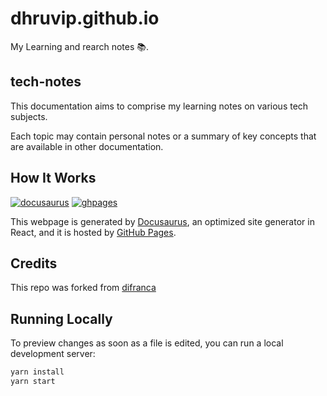 # dhruvip.github.io

My Learning and rearch notes 📚.

## tech-notes

This documentation aims to comprise my learning notes on various tech subjects.

Each topic may contain personal notes or a summary of key concepts that are available in other documentation.

## How It Works

[![docusaurus](https://img.shields.io/badge/Powered%20By-docusaurus-darkgreen?style=flat-square)](https://docusaurus.io) [![ghpages](https://img.shields.io/badge/Powered%20By-GitHub%20Pages-black?style=flat-square&logo=github&&logoColor=white)](https://pages.github.com)

This webpage is generated by [Docusaurus](https://docusaurus.io), an optimized site generator in React, and it is hosted by [GitHub Pages](https://pages.github.com).


## Credits

This repo was forked from [difranca](https://github.com/difranca/difranca.github.io)

## Running Locally

To preview changes as soon as a file is edited, you can run a local development server:

```bash
yarn install
yarn start
```